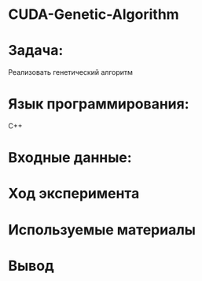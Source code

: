 # CUDA-Genetic-Algorithm

# Задача:

Реализовать генетический алгоритм
# Язык программирования: 
С++

# Входные данные:

# Ход эксперимента 

# Используемые материалы 

# Вывод 
